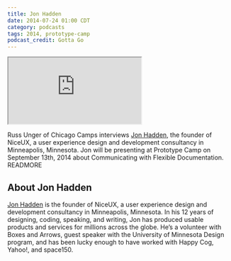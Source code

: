 ```yaml
---
title: Jon Hadden
date: 2014-07-24 01:00 CDT
category: podcasts
tags: 2014, prototype-camp
podcast_credit: Gotta Go
---
```


<iframe class="podcast-player" seamless src="https://simplecast.fm/e/3623?style=light"></iframe>

Russ Unger of Chicago Camps interviews <a href="https://twitter.com/niceux" rel="nofollow">Jon Hadden</a>, the founder of NiceUX, a user experience design and development consultancy in Minneapolis, Minnesota. Jon will be presenting at Prototype Camp on September 13th, 2014 about Communicating with Flexible Documentation. READMORE

## About Jon Hadden

<a href="http://niceux.com/" rel="nofollow">Jon Hadden</a> is the founder of NiceUX, a user experience design and development consultancy in Minneapolis, Minnesota. In his 12 years of designing, coding, speaking, and writing, Jon has produced usable products and services for millions across the globe. He&#8217;s a volunteer with Boxes and Arrows, guest speaker with the University of Minnesota Design program, and has been lucky enough to have worked with Happy Cog, Yahoo!, and space150.
